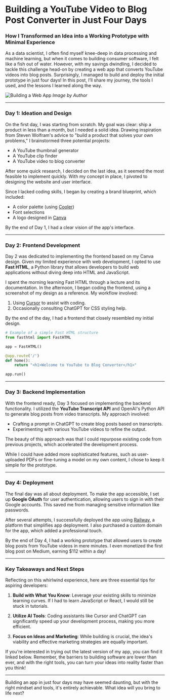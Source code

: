 # Building a YouTube Video to Blog Post Converter in Just Four Days
### How I Transformed an Idea into a Working Prototype with Minimal Experience

As a data scientist, I often find myself knee-deep in data processing and machine learning, but when it comes to building consumer software, I felt like a fish out of water. However, with my savings dwindling, I decided to tackle this challenge head-on by creating a web app that converts YouTube videos into blog posts. Surprisingly, I managed to build and deploy the initial prototype in just four days! In this post, I’ll share my journey, the tools I used, and the lessons I learned along the way.

![Building a Web App](https://example.com/image.jpg) *Image by Author*

* * *

### Day 1: Ideation and Design

On the first day, I was starting from scratch. My goal was clear: ship a product in less than a month, but I needed a solid idea. Drawing inspiration from Steven Wolfram's advice to "build a product that solves your own problems," I brainstormed three potential projects:

- A YouTube thumbnail generator
- A YouTube clip finder
- A YouTube video to blog converter

After some quick research, I decided on the last idea, as it seemed the most feasible to implement quickly. With my concept in place, I pivoted to designing the website and user interface. 

Since I lacked coding skills, I began by creating a brand blueprint, which included:

- A color palette (using [Cooler](https://coolors.co))
- Font selections
- A logo designed in [Canva](https://www.canva.com)

By the end of Day 1, I had a clear vision of the app's interface.

* * *

### Day 2: Frontend Development

Day 2 was dedicated to implementing the frontend based on my Canva design. Given my limited experience with web development, I opted to use **Fast HTML**, a Python library that allows developers to build web applications without diving deep into HTML and JavaScript. 

I spent the morning learning Fast HTML through a lecture and its documentation. In the afternoon, I began coding the frontend, using a screenshot of my design as a reference. My workflow involved:

1. Using [Cursor](https://cursor.so) to assist with coding.
2. Occasionally consulting ChatGPT for CSS styling help.

By the end of the day, I had a frontend that closely resembled my initial design.

```python
# Example of a simple Fast HTML structure
from fasthtml import FastHTML

app = FastHTML()

@app.route('/')
def home():
    return "<h1>Welcome to YouTube to Blog Converter</h1>"

app.run()
```

* * *

### Day 3: Backend Implementation

With the frontend ready, Day 3 focused on implementing the backend functionality. I utilized the **YouTube Transcript API** and OpenAI's Python API to generate blog posts from video transcripts. My approach involved:

- Crafting a prompt in ChatGPT to create blog posts based on transcripts.
- Experimenting with various YouTube videos to refine the output.

The beauty of this approach was that I could repurpose existing code from previous projects, which accelerated the development process. 

While I could have added more sophisticated features, such as user-uploaded PDFs or fine-tuning a model on my own content, I chose to keep it simple for the prototype.

* * *

### Day 4: Deployment

The final day was all about deployment. To make the app accessible, I set up **Google OAuth** for user authentication, allowing users to sign in with their Google accounts. This saved me from managing sensitive information like passwords. 

After several attempts, I successfully deployed the app using [Railway](https://railway.app), a platform that simplifies app deployment. I also purchased a custom domain for the app, which added a professional touch.

By the end of Day 4, I had a working prototype that allowed users to create blog posts from YouTube videos in mere minutes. I even monetized the first blog post on Medium, earning $112 within a day!

* * *

### Key Takeaways and Next Steps

Reflecting on this whirlwind experience, here are three essential tips for aspiring developers:

1. **Build with What You Know**: Leverage your existing skills to minimize learning curves. If I had to learn JavaScript or React, I would still be stuck in tutorials.
   
2. **Utilize AI Tools**: Coding assistants like Cursor and ChatGPT can significantly speed up your development process, making you more efficient.

3. **Focus on Ideas and Marketing**: While building is crucial, the idea's viability and effective marketing strategies are equally important.

If you're interested in trying out the latest version of my app, you can find it linked below. Remember, the barriers to building software are lower than ever, and with the right tools, you can turn your ideas into reality faster than you think!

* * *

Building an app in just four days may have seemed daunting, but with the right mindset and tools, it's entirely achievable. What idea will you bring to life next?